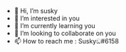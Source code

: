 - 👋 Hi, I’m susky
- 👀 I’m interested in you
- 🌱 I’m currently learning you
- 💞️ I’m looking to collaborate on you
- 📫 How to reach me : Suskyඞ#6158





